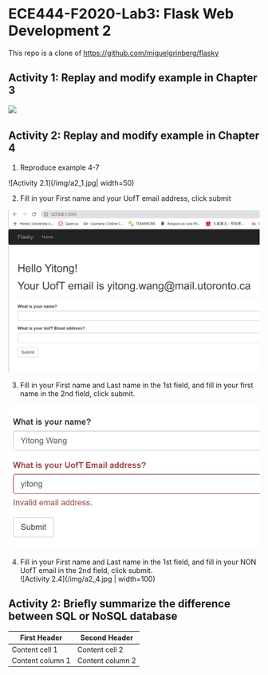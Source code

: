 # ECE444-F2020-Lab3: Flask Web Development 2
This repo is a clone of
https://github.com/miguelgrinberg/flasky

## Activity 1: Replay and modify example in Chapter 3
<img src="https://github.com/yitongknows/ECE444-F2020-Lab3/blob/master/img/a1.jpg" width="250">

## Activity 2: Replay and modify example in Chapter 4

1. Reproduce example 4-7
  
![Activity 2.1](/img/a2_1.jpg| width=50)
  
2. Fill in your First name and your UofT email address, click submit
  
![Activity 2.2](/img/a2_2.jpg)
  
3. Fill in your First name and Last name in the 1st field, and fill in your first name in the 2nd
field, click submit.  
  
![Activity 2.3](/img/a2_3.jpg)
  
4. Fill in your First name and Last name in the 1st field, and fill in your NON UofT email in
the 2nd field, click submit.    
![Activity 2.4](/img/a2_4.jpg | width=100)

## Activity 2: Briefly summarize the difference between SQL or NoSQL database

First Header | Second Header
------------ | -------------
Content cell 1 | Content cell 2
Content column 1 | Content column 2

